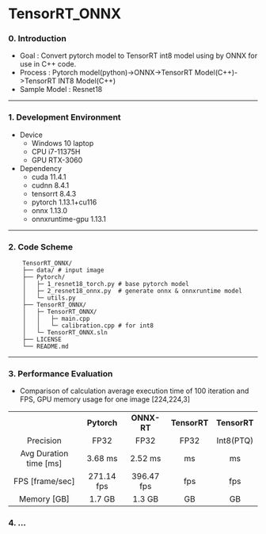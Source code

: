 # TensorRT_ONNX

### 0. Introduction
- Goal : Convert pytorch model to TensorRT int8 model using by ONNX for use in C++ code.
- Process : Pytorch model(python)->ONNX->TensorRT Model(C++)->TensorRT INT8 Model(C++)
- Sample Model : Resnet18 

---

### 1. Development Environment
- Device 
  - Windows 10 laptop
  - CPU i7-11375H
  - GPU RTX-3060
- Dependency 
  - cuda 11.4.1
  - cudnn 8.4.1
  - tensorrt 8.4.3
  - pytorch 1.13.1+cu116
  - onnx 1.13.0
  - onnxruntime-gpu 1.13.1

---

### 2. Code Scheme
```
    TensorRT_ONNX/
    ├── data/ # input image
    ├── Pytorch/
    │   ├─ 1_resnet18_torch.py # base pytorch model
    │   ├─ 2_resnet18_onnx.py  # generate onnx & onnxruntime model
    │   └─ utils.py  
    ├── TensorRT_ONNX/ 
    │   ├─ TensorRT_ONNX/
    │   │   ├─ main.cpp
    │   │   └─ calibration.cpp # for int8
    │   └─ TensorRT_ONNX.sln  
    ├── LICENSE
    └── README.md
```

---

### 3. Performance Evaluation
- Comparison of calculation average execution time of 100 iteration and FPS, GPU memory usage for one image [224,224,3]

<table border="0"  width="100%">
	<tbody align="center">
		<tr>
			<td></td>
			<td><strong>Pytorch</strong></td><td><strong>ONNX-RT</strong></td><td><strong>TensorRT</strong></td><td><strong>TensorRT</strong></td>
		</tr>
		<tr>
			<td>Precision</td><td>FP32</td><td>FP32</td><td>FP32</td><td>Int8(PTQ)</td>
		</tr>
		<tr>
			<td>Avg Duration time [ms]</td>
			<td> 3.68 ms</td>
			<td> 2.52 ms </td>
			<td> ms</td>
			<td> ms</td>
		</tr>
		<tr>
			<td>FPS [frame/sec]</td>
			<td> 271.14 fps</td>
			<td> 396.47 fps</td>
			<td> fps</td>
			<td> fps</td>
		</tr>
		<tr>
			<td>Memory [GB]</td>
			<td> 1.7 GB</td>
			<td> 1.3 GB</td>
			<td> GB</td>
			<td> GB</td>
		</tr>
	</tbody>
</table>

### 4. ...